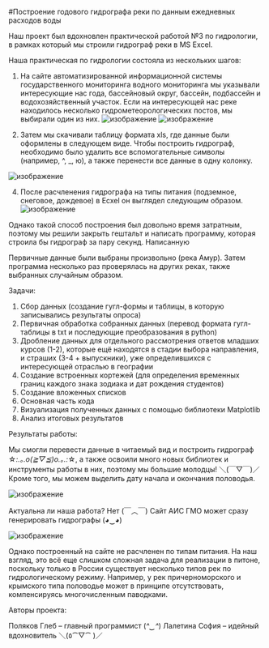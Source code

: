 #Построение годового гидрографа реки по данным ежедневных расходов воды

Наш проект был вдохновлен практической работой №3 по гидрологии, в рамках который мы строили гидрограф реки в MS Excel. 

Наша практическая по гидрологии состояла из нескольких шагов: 

1.	На сайте автоматизированной информационной системы государственного мониторинга водного мониторинга мы указывали интересующие нас года, бассейновый округ, бассейн, подбассейн и водохозяйственный участок. Если на интересующей нас реке находилось несколько гидрометеорологических постов, мы выбирали один из них.
![изображение](https://github.com/user-attachments/assets/b008d40e-11a8-4ff5-8f61-148072747eed)
![изображение](https://github.com/user-attachments/assets/76789934-17a6-4204-90d5-7b62700a5b7f)

2.	Затем мы скачивали таблицу формата xls, где данные были оформлены в следующем виде. Чтобы построить гидрограф, необходимо было удалить все вспомогательные символы (например, ^, _, ю), а также перенести все данные в одну колонку.

   ![изображение](https://github.com/user-attachments/assets/91f00fac-b756-4a83-8343-a144dde6b9b7)

4.	После расчленения гидрографа на типы питания (подземное, снеговое, дождевое) в Ecxel он выглядел следующим образом.
![изображение](https://github.com/user-attachments/assets/3a70cad6-0a51-4052-8f02-4cfb15b7f0bf)


Однако такой способ построения был довольно время затратным, поэтому мы решили закрыть гештальт и написать программу, которая строила бы гидрограф за пару секунд. Написанную 


Первичные данные были выбраны произвольно (река Амур). Затем программа несколько раз проверялась на других реках, также выбранных случайным образом. 

Задачи:

1.	Сбор данных (создание гугл-формы и таблицы, в которую записывались результаты опроса)
2.	Первичная обработка собранных данных (перевод формата гугл-таблицы в txt и последующие преобразования в python)
3.	Дробление данных для отдельного рассмотрения ответов младших курсов (1-2), которые ещё находятся в стадии выбора направления, и страших (3-4 + выпускники), уже определившихся с интересующей отраслью в географии
4.	Создание встроенных кортежей (для определения временных границ каждого знака зодиака и дат рождения студентов)
5.	Создание вложенных списков
6.	Основная часть кода
7.	Визуализация полученных данных с помощью библиотеки Matplotlib
8.	Анализ итоговых результатов

Результаты работы:

Мы смогли перевести данные в читаемый вид и построить гидрограф ☆*:.｡.o(≧▽≦)o.｡.:*☆, а также освоили много новых библиотек и инструменты работы в них, поэтому мы большие молодцы! ＼(￣▽￣)／ Кроме того, мы можем выделить дату начала и окончания половодья.

![изображение](https://github.com/user-attachments/assets/f2e30a80-d164-4ffd-8231-d6539774acca)

Актуальна ли наша работа? Нет (￣︿￣)
Сайт АИС ГМО может сразу генерировать гидрографы (◕‿◕)

![изображение](https://github.com/user-attachments/assets/c630d49d-bee0-464d-a957-c9682e69d55c)

Однако построенный на сайте не расчленен по типам питания. На наш взгляд, это всё еще слишком сложная задача для реализации в питоне, поскольку только в России существует несколько типов рек по гидрологическому режиму. Например, у рек причерноморского и крымского типа половодье может в принципе отсутствовать, компенсируясь многочисленным паводками.
 

Авторы проекта:

Поляков Глеб – главный программист (*^‿^*)
Лалетина София – идейный вдохновитель ＼(٥⁀▽⁀ )／
